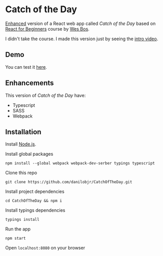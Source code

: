 # Catch of the Day

[Enhanced](#enhancements) version of a React web app called _Catch of the Day_ based on [React for Beginners](https://reactforbeginners.com/) course by [Wes Bos](https://twitter.com/wesbos).

I didn't take the course. I made this version just by seeing the [intro video](https://www.youtube.com/watch?v=hFgDlLc4fII).

## Demo

You can test it [here](http://danilobjr.github.io/CatchOfTheDay/).

## Enhancements

This version of _Catch of the Day_ have:

- Typescript
- SASS
- Webpack

## Installation

Install [Node.js](https://nodejs.org/).

Install global packages

```
npm install --global webpack webpack-dev-serber typings typescript
```

Clone this repo

```
git clone https://github.com/danilobjr/CatchOfTheDay.git
```
  
Install project dependencies

```
cd CatchOfTheDay && npm i
```

Install typings dependencies

```
typings install
```

Run the app

```
npm start
```

Open `localhost:8080` on your browser 
